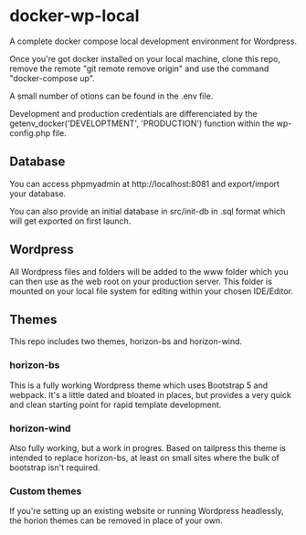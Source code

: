 # docker-wp-local

A complete docker compose local development environment for Wordpress.

Once you're got docker installed on your local machine, clone this repo, remove the remote "git remote remove origin" and use the command "docker-compose up".

A small number of otions can be found in the .env file.

Development and production credentials are differenciated by the getenv_docker('DEVELOPTMENT', 'PRODUCTION') function within the wp-config.php file.

## Database

You can access phpmyadmin at http://localhost:8081 and export/import your database.

You can also provide an initial database in src/init-db in .sql format which will get exported on first launch.

## Wordpress

All Wordpress files and folders will be added to the www folder which you can then use as the web root on your production server. This folder is mounted on your local file system for editing within your chosen IDE/Editor. 

## Themes

This repo includes two themes, horizon-bs and horizon-wind.

### horizon-bs

This is a fully working Wordpress theme which uses Bootstrap 5 and webpack. It's a little dated and bloated in places, but provides a very quick and clean starting point for rapid template development.

### horizon-wind

Also fully working, but a work in progres. Based on tailpress this theme is intended to replace horizon-bs, at least on small sites where the bulk of bootstrap isn't required.

### Custom themes

If you're setting up an existing website or running Wordpress headlessly, the horion themes can be removed in place of your own.


